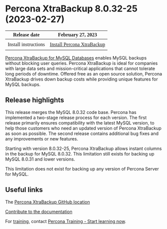 # Percona XtraBackup 8.0.32-25 (2023-02-27)

<style>
    table {
        width=50%’;
        font-family: Poppins;
    }
    table td {
        border: 0px;
        padding: 8px;
    }
</style>

| Release date | February 27, 2023 |
|---|---|
| Install instructions | [Install Percona XtraBackup](https://www.percona.com/doc/percona-xtrabackup/8.0/installation.html) |


[Percona XtraBackup for MySQL Databases](https://www.percona.com/software/mysql-database/percona-xtrabackup) enables MySQL backups without blocking user queries. Percona XtraBackup is ideal for companies with large data sets and mission-critical applications that cannot tolerate long periods of downtime. Offered free as an open source solution, Percona XtraBackup drives down backup costs while providing unique features for MySQL backups.

## Release highlights

This release merges the MySQL 8.0.32 code base. Percona has implemented a two-stage release process for each version. The first release primarily ensures compatibility with the latest MySQL version, to help those customers who need an updated version of Percona XtraBackup as soon as possible. The second release contains additional bug fixes and any improvements or new features.

Starting with version 8.0.32-25, Percona XtraBackup allows instant columns in the backup for MySQL 8.0.32. This limitation still exists for backing up MySQL 8.0.31 and lower versions.

This limitation does not exist for backing up any version of Percona Server for MySQL.

## Useful links

The [Percona XtraBackup GitHub location](https://github.com/percona/percona-xtrabackup)

[Contribute to the documentation](https://github.com/percona/pxb-docs/blob/8.0/contributing.md)

For [training](https://www.percona.com/training), contact [Percona Training - Start learning now](https://learn.percona.com/contact-me).
